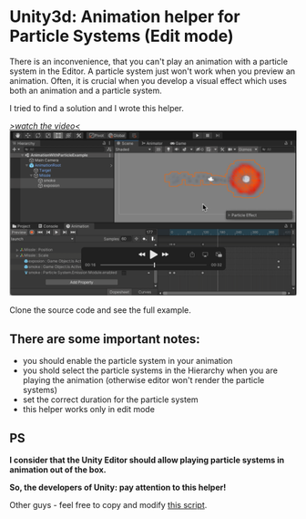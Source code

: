 # Unity3d: Animation helper for Particle Systems (Edit mode)

There is an inconvenience, that you can't play an animation with a particle system
in the Editor. A particle system just won't work when you preview an animation.
Often, it is crucial when you develop a visual effect which uses both an animation and a particle system.

I tried to find a solution and I wrote this helper.


[
*>watch the video<*
<br/><img src="https://github.com/dgolovin-dev/unity3d-animation-with-particles/raw/main/screenshot.png" width="600"/>
](https://github.com/dgolovin-dev/unity3d-animation-with-particles/raw/main/video.mov)

Clone the source code and see the full example.

## There are some **important notes**:
- you should enable the particle system in your animation
- you shold select the particle systems in the Hierarchy when you are playing the animation (otherwise editor won't render the particle systems)
- set the correct duration for the particle system
- this helper works only in edit mode

## PS

**I consider that the Unity Editor should allow playing particle systems 
in animation out of the box.**

**So, the developers of Unity: pay attention to this helper!**

Other guys - feel free to copy and modify [this script](Assets/AnimationParticleHelper/Scripts/ParticleSystemAnimationHelper.cs).
